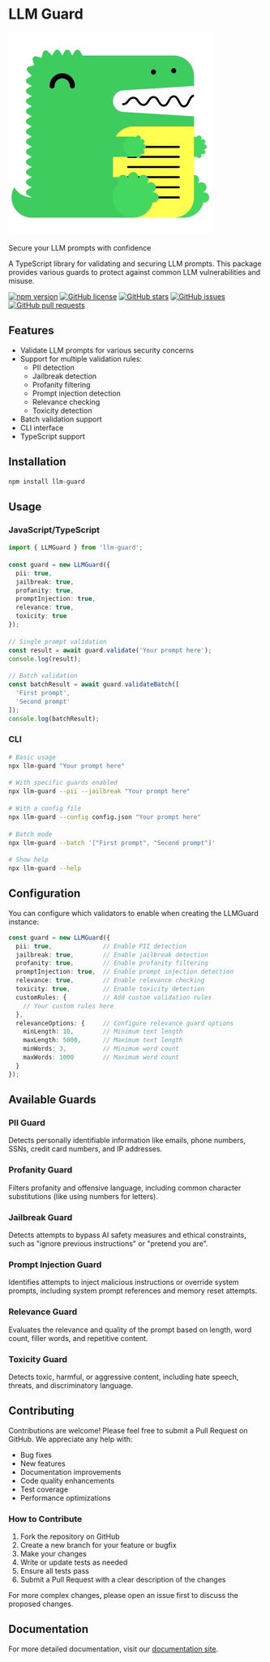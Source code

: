 # LLM Guard

![LLM Guard Logo](docs/static/img/logo.svg)

Secure your LLM prompts with confidence

A TypeScript library for validating and securing LLM prompts. This package provides various guards to protect against common LLM vulnerabilities and misuse.

[![npm version](https://img.shields.io/npm/v/llm-guard.svg)](https://www.npmjs.com/package/llm-guard)
[![GitHub license](https://img.shields.io/github/license/therizwan/llm-guard.svg)](https://github.com/therizwan/llm-guard/blob/main/LICENSE)
[![GitHub stars](https://img.shields.io/github/stars/therizwan/llm-guard.svg)](https://github.com/therizwan/llm-guard/stargazers)
[![GitHub issues](https://img.shields.io/github/issues/therizwan/llm-guard.svg)](https://github.com/therizwan/llm-guard/issues)
[![GitHub pull requests](https://img.shields.io/github/issues-pr/therizwan/llm-guard.svg)](https://github.com/therizwan/llm-guard/pulls)

## Features

- Validate LLM prompts for various security concerns
- Support for multiple validation rules:
  - PII detection
  - Jailbreak detection
  - Profanity filtering
  - Prompt injection detection
  - Relevance checking
  - Toxicity detection
- Batch validation support
- CLI interface
- TypeScript support

## Installation

```bash
npm install llm-guard
```

## Usage

### JavaScript/TypeScript

```typescript
import { LLMGuard } from 'llm-guard';

const guard = new LLMGuard({
  pii: true,
  jailbreak: true,
  profanity: true,
  promptInjection: true,
  relevance: true,
  toxicity: true
});

// Single prompt validation
const result = await guard.validate('Your prompt here');
console.log(result);

// Batch validation
const batchResult = await guard.validateBatch([
  'First prompt',
  'Second prompt'
]);
console.log(batchResult);
```

### CLI

```bash
# Basic usage
npx llm-guard "Your prompt here"

# With specific guards enabled
npx llm-guard --pii --jailbreak "Your prompt here"

# With a config file
npx llm-guard --config config.json "Your prompt here"

# Batch mode
npx llm-guard --batch '["First prompt", "Second prompt"]'

# Show help
npx llm-guard --help
```

## Configuration

You can configure which validators to enable when creating the LLMGuard instance:

```typescript
const guard = new LLMGuard({
  pii: true,              // Enable PII detection
  jailbreak: true,        // Enable jailbreak detection
  profanity: true,        // Enable profanity filtering
  promptInjection: true,  // Enable prompt injection detection
  relevance: true,        // Enable relevance checking
  toxicity: true,         // Enable toxicity detection
  customRules: {          // Add custom validation rules
    // Your custom rules here
  },
  relevanceOptions: {     // Configure relevance guard options
    minLength: 10,        // Minimum text length
    maxLength: 5000,      // Maximum text length
    minWords: 3,          // Minimum word count
    maxWords: 1000        // Maximum word count
  }
});
```

## Available Guards

### PII Guard
Detects personally identifiable information like emails, phone numbers, SSNs, credit card numbers, and IP addresses.

### Profanity Guard
Filters profanity and offensive language, including common character substitutions (like using numbers for letters).

### Jailbreak Guard
Detects attempts to bypass AI safety measures and ethical constraints, such as "ignore previous instructions" or "pretend you are".

### Prompt Injection Guard
Identifies attempts to inject malicious instructions or override system prompts, including system prompt references and memory reset attempts.

### Relevance Guard
Evaluates the relevance and quality of the prompt based on length, word count, filler words, and repetitive content.

### Toxicity Guard
Detects toxic, harmful, or aggressive content, including hate speech, threats, and discriminatory language.

## Contributing

Contributions are welcome! Please feel free to submit a Pull Request on GitHub. We appreciate any help with:

- Bug fixes
- New features
- Documentation improvements
- Code quality enhancements
- Test coverage
- Performance optimizations

### How to Contribute

1. Fork the repository on GitHub
2. Create a new branch for your feature or bugfix
3. Make your changes
4. Write or update tests as needed
5. Ensure all tests pass
6. Submit a Pull Request with a clear description of the changes

For more complex changes, please open an issue first to discuss the proposed changes.

## Documentation

For more detailed documentation, visit our [documentation site](https://therizwan.github.io/llm-guard/). 